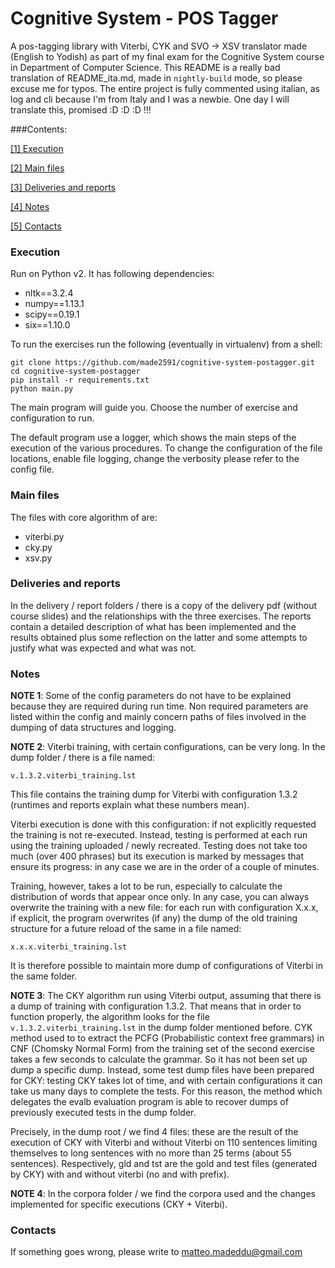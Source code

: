 # Cognitive System - POS Tagger

A pos-tagging library with Viterbi, CYK and SVO -> XSV translator made (English to Yodish) as part of my final exam for the Cognitive System course in Department of Computer Science. This README is a really bad translation of README_ita.md, made in ```nightly-build``` mode, so please excuse me for typos. The entire project is fully commented using italian, as log and cli because I'm from Italy and I was a newbie. One day I will translate this, promised :D :D :D !!!

###Contents:

[[1] Execution](#execution)

[[2] Main files](#main-files)

[[3] Deliveries and reports](#deliveries-and-reports)

[[4] Notes](#notes)

[[5] Contacts](#contacts)

### <a name="execution"></a>Execution
Run on Python v2. It has following dependencies:

- nltk==3.2.4
- numpy==1.13.1
- scipy==0.19.1
- six==1.10.0

To run the exercises run the following (eventually in virtualenv) from a shell:

```shell
git clone https://github.com/made2591/cognitive-system-postagger.git
cd cognitive-system-postagger
pip install -r requirements.txt
python main.py
```
The main program will guide you. Choose the number of exercise and configuration to run.

The default program use a logger, which shows the main steps of the execution of the various procedures.
To change the configuration of the file locations, enable file logging, change the verbosity please refer to the config file.

### <a name="main-files"></a>Main files

The files with core algorithm of are:

- viterbi.py
- cky.py
- xsv.py
 
### <a name="deliveries-and-reports"></a>Deliveries and reports

In the delivery / report folders / there is a copy of the delivery pdf (without course slides) and the relationships with the three exercises. The reports contain a detailed description of what has been implemented and the results obtained plus some reflection on the latter and some attempts to justify what was expected and what was not.

### <a name="notes"></a>Notes

__NOTE 1__: Some of the config parameters do not have to be explained because they are required during run time. Non required parameters are listed within the config and mainly concern paths of files involved in the dumping of data structures and logging.

__NOTE 2__: Viterbi training, with certain configurations, can be very long. In the dump folder / there is a file named:

```shell
v.1.3.2.viterbi_training.lst
```

This file contains the training dump for Viterbi with configuration 1.3.2 (runtimes and reports explain what these numbers mean).

Viterbi execution is done with this configuration: if not explicitly requested the training is not re-executed. Instead, testing is performed at each run using the training uploaded / newly recreated. Testing does not take too much (over 400 phrases) but its execution is marked by messages that ensure its progress: in any case we are in the order of a couple of minutes.

Training, however, takes a lot to be run, especially to calculate the distribution of words that appear once only. In any case, you can always overwrite the training with a new file: for each run with configuration X.x.x, if explicit, the program overwrites (if any) the dump of the old training structure for a future reload of the same in a file named:

```shell
x.x.x.viterbi_training.lst
```

It is therefore possible to maintain more dump of configurations of Viterbi in the same folder.

__NOTE 3__: The CKY algorithm run using Viterbi output, assuming that there is a dump of training with configuration 1.3.2. That means that in order to function properly, the algorithm looks for the file ```v.1.3.2.viterbi_training.lst``` in the dump folder mentioned before. CYK method used to to extract the PCFG (Probabilistic context free grammars) in CNF (Chomsky Normal Form) from the training set of the second exercise takes a few seconds to calculate the grammar. So it has not been set up dump a specific dump. Instead, some test dump files have been prepared for CKY: testing CKY takes lot of time, and with certain configurations it can take us many days to complete the tests. For this reason, the method which delegates the evalb evaluation program is able to recover dumps
of previously executed tests in the dump folder.

Precisely, in the dump root / we find 4 files: these are the result of the execution of CKY with Viterbi and without Viterbi on 110 sentences limiting themselves to long sentences with no more than 25 terms (about 55 sentences). Respectively, gld and tst are the gold and test files (generated by CKY) with and without viterbi (no and with prefix).

__NOTE 4__: In the corpora folder / we find the corpora used and the changes implemented for specific executions (CKY + Viterbi).

### <a name="contacts"></a>Contacts

If something goes wrong, please write to matteo.madeddu@gmail.com